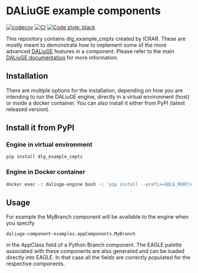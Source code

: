 
# DALiuGE example components

[![codecov](https://codecov.io/gh/ICRAR/daliuge-component-examples/branch/main/graph/badge.svg?token=daliuge-component-examples_token_here)](https://codecov.io/gh/ICRAR/daliuge-component-examples)
[![CI](https://github.com/ICRAR/daliuge-component-examples/actions/workflows/main.yml/badge.svg)](https://github.com/ICRAR/daliuge-component-examples/actions/workflows/main.yml)
[![Code style: black](https://img.shields.io/badge/code%20style-black-000000.svg)](https://github.com/psf/black)

This repository contains dlg_example_cmpts created by ICRAR. These are mostly meant to demonstrate how to implement some of the more advanced [DALiuGE](https://github.com/ICRAR/daliuge) features in a component. Please refer to the main [DALiuGE documentation](https://daliuge.readthedocs.io) for more information.

## Installation

There are multiple options for the installation, depending on how you are intending to run the DALiuGE engine, directly in a virtual environment (host) or inside a docker container. You can also install it either from PyPI (latest released version).

## Install it from PyPI

### Engine in virtual environment
```bash
pip install dlg_example_cmpts
```
### Engine in Docker container
```bash
docker exec -t daliuge-engine bash -c 'pip install --prefix=$DLG_ROOT/code dlg_example_cmpts'
```
## Usage
For example the MyBranch component will be available to the engine when you specify 
```
daliuge-component-examples.appComponents.MyBranch
```
in the AppClass field of a Python Branch component. The EAGLE palette associated with these components are also generated and can be loaded directly into EAGLE. In that case all the fields are correctly populated for the respective components.